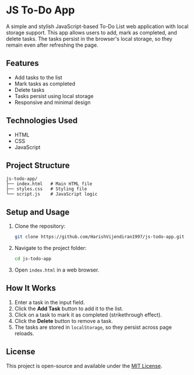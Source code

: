 # JS To-Do App

A simple and stylish JavaScript-based To-Do List web application with local storage support. This app allows users to add, mark as completed, and delete tasks. The tasks persist in the browser's local storage, so they remain even after refreshing the page.

## Features

- Add tasks to the list
- Mark tasks as completed
- Delete tasks
- Tasks persist using local storage
- Responsive and minimal design

## Technologies Used

- HTML
- CSS
- JavaScript

## Project Structure

```
js-todo-app/
├── index.html   # Main HTML file
├── styles.css   # Styling file
└── script.js    # JavaScript logic
```

## Setup and Usage

1. Clone the repository:
   ```sh
   git clone https://github.com/HarishVijendiran1997/js-todo-app.git
   ```
2. Navigate to the project folder:
   ```sh
   cd js-todo-app
   ```
3. Open `index.html` in a web browser.

## How It Works

1. Enter a task in the input field.
2. Click the **Add Task** button to add it to the list.
3. Click on a task to mark it as completed (strikethrough effect).
4. Click the **Delete** button to remove a task.
5. The tasks are stored in `localStorage`, so they persist across page reloads.

## License

This project is open-source and available under the [MIT License](LICENSE).

